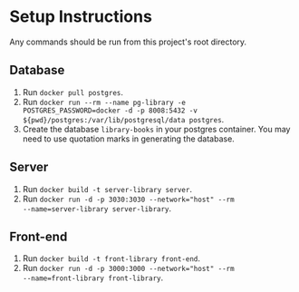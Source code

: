 # Setup Instructions

Any commands should be run from this project's root directory. 
<code></code>

## Database
1. Run <code>docker pull postgres</code>.
2. Run <code>docker run --rm --name pg-library -e POSTGRES_PASSWORD=docker -d -p 8008:5432 -v ${pwd}/postgres:/var/lib/postgresql/data postgres</code>.
3. Create the database <code>library-books</code> in your postgres container. You may need to use quotation marks in generating the database.

## Server
1. Run <code>docker build -t server-library server</code>.
2. Run <code>docker run -d -p 3030:3030 --network="host" --rm --name=server-library server-library</code>.

## Front-end
1. Run <code>docker build -t front-library front-end</code>.
2. Run <code>docker run -d -p 3000:3000 --network="host" --rm --name=front-library front-library</code>.